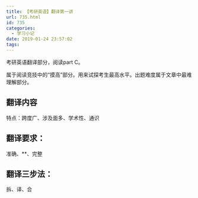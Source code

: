 ```yaml
---
title: 【考研英语】翻译第一讲
url: 735.html
id: 735
categories:
  - 学习小记
date: 2019-01-24 23:57:02
tags:
---
```


考研英语翻译部分，阅读part C。

属于阅读竞技中的“摸高”部分。用来试探考生最高水平。出题难度属于文章中最难理解部分。

翻译内容
----

特点：跨度广、涉及面多、学术性、通识

翻译要求：
-----

准确、**、完整

翻译三步法：
------

拆、译、合